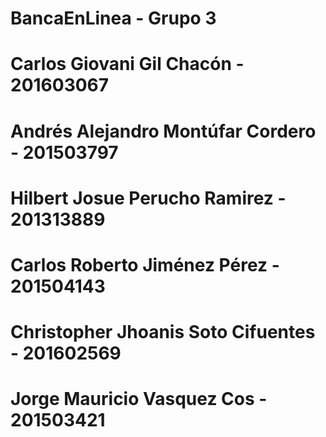 ﻿# BancaEnLinea - Grupo 3
# Carlos Giovani Gil Chacón - 201603067 
# Andrés Alejandro Montúfar Cordero - 201503797
# Hilbert Josue Perucho Ramirez - 201313889
# Carlos Roberto Jiménez Pérez - 201504143
# Christopher Jhoanis Soto Cifuentes - 201602569
# Jorge Mauricio Vasquez Cos - 201503421
